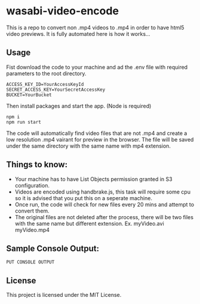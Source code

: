 # wasabi-video-encode
This is a repo to convert non .mp4 videos to .mp4 in order to have html5 video previews. It is fully automated here is how it works...

## Usage
Fist download the code to your machine and ad the .env file with required parameters to the root directory.
```.env
ACCESS_KEY_ID=YourAccessKeyId
SECRET_ACCESS_KEY=YourSecretAccessKey
BUCKET=YourBucket
```
Then install packages and start the app. (Node is required)
```node
npm i
npm run start
```
The code will automatically find video files that are not .mp4 and create a low resolution .mp4 vairant for preview in the browser. The file will be saved under the same directory with the same name with mp4 extension.

## Things to know: 
- Your machine has to have List Objects permission granted in S3 configuration.
- Videos are encoded using handbrake.js, this task will require some cpu so it is advised that you put this on a seperate machine.
- Once run, the code will check for new files every 20 mins and attempt to convert them.
- The original files are not deleted after the process, there will be two files with the same name but different extension. Ex. myVideo.avi myVideo.mp4

## Sample Console Output: 
```
PUT CONSOLE OUTPUT
```

## License
This project is licensed under the MIT License.
